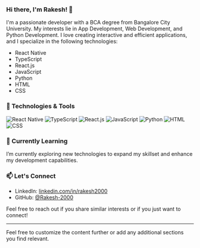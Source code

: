 ### Hi there, I'm Rakesh! 👋
I'm a passionate developer with a BCA degree from Bangalore City University. My interests lie in App Development, Web Development, and Python Development. I love creating interactive and efficient applications, and I specialize in the following technologies:

- React Native
- TypeScript
- React.js
- JavaScript
- Python
- HTML
- CSS

### 🔧 Technologies & Tools
![React Native](https://img.shields.io/badge/-React%20Native-61DAFB?logo=react&logoColor=white&style=flat-square)
![TypeScript](https://img.shields.io/badge/-TypeScript-3178C6?logo=typescript&logoColor=white&style=flat-square)
![React.js](https://img.shields.io/badge/-React.js-61DAFB?logo=react&logoColor=white&style=flat-square)
![JavaScript](https://img.shields.io/badge/-JavaScript-F7DF1E?logo=javascript&logoColor=black&style=flat-square)
![Python](https://img.shields.io/badge/-Python-3776AB?logo=python&logoColor=white&style=flat-square)
![HTML](https://img.shields.io/badge/-HTML-E34F26?logo=html5&logoColor=white&style=flat-square)
![CSS](https://img.shields.io/badge/-CSS-1572B6?logo=css3&logoColor=white&style=flat-square)

### 🌱 Currently Learning
I’m currently exploring new technologies to expand my skillset and enhance my development capabilities.

### 📫 Let's Connect
- LinkedIn: [linkedin.com/in/rakesh2000](https://www.linkedin.com/in/rakesh2000)
- GitHub: [@Rakesh-2000](https://github.com/Rakesh-2000)

Feel free to reach out if you share similar interests or if you just want to connect!

---

Feel free to customize the content further or add any additional sections you find relevant.
